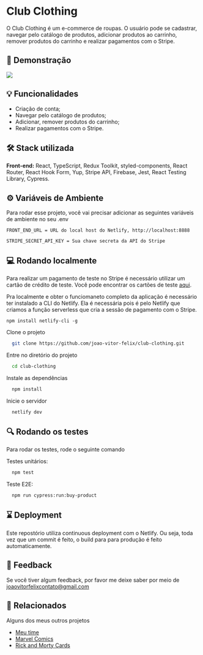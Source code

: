# Club Clothing

O Club Clothing é um e-commerce de roupas. O usuário pode se cadastrar, navegar pelo catálogo de produtos, adicionar produtos ao carrinho, remover produtos do carrinho e realizar pagamentos com o Stripe.

## 🎥 Demonstração

<img 
    src="https://imgur.com/Tj5jCYp.gif"
  />

## 💡 Funcionalidades

- Criação de conta;
- Navegar pelo catálogo de produtos;
- Adicionar, remover produtos do carrinho;
- Realizar pagamentos com o Stripe.

## 🛠️ Stack utilizada

**Front-end:** React, TypeScript, Redux Toolkit, styled-components, React Router, React Hook Form, Yup, Stripe API, Firebase, Jest, React Testing Library, Cypress.

## ⚙️ Variáveis de Ambiente

Para rodar esse projeto, você vai precisar adicionar as seguintes variáveis de ambiente no seu .env

```
FRONT_END_URL = URL do local host do Netlify, http://localhost:8888
```

```
STRIPE_SECRET_API_KEY = Sua chave secreta da API do Stripe
```

## 💻 Rodando localmente

Para realizar um pagamento de teste no Stripe é necessário utilizar um cartão de crédito de teste. Você pode encontrar os cartões de teste [aqui](https://stripe.com/docs/testing#cards).

Pra localmente e obter o funciomaneto completo da aplicação é necessário ter instalado a CLI do Netlify. Ela é necessária pois é pelo Netlify que criamos a função serverless que cria a sessão de pagamento com o Stripe.

```
npm install netlify-cli -g
```

Clone o projeto

```bash
  git clone https://github.com/joao-vitor-felix/club-clothing.git
```

Entre no diretório do projeto

```bash
  cd club-clothing
```

Instale as dependências

```bash
  npm install
```

Inicie o servidor

```bash
  netlify dev
```

## 🔍 Rodando os testes

Para rodar os testes, rode o seguinte comando

Testes unitários:

```bash
  npm test
```

Teste E2E:

```bash
  npm run cypress:run:buy-product
```

## ⌛ Deployment

Este repostório utiliza continuous deployment com o Netlify. Ou seja, toda vez que um commit é feito, o build para para produção é feito automaticamente.

## 🚀 Feedback

Se você tiver algum feedback, por favor me deixe saber por meio de joaovitorfelixcontato@gmail.com

## 👀 Relacionados

Alguns dos meus outros projetos

- [Meu time](https://github.com/joao-vitor-felix/meu-time)
- [Marvel Comics](https://github.com/joao-vitor-felix/marvel-comics)
- [Rick and Morty Cards](https://github.com/Rookie-Devs/rick-morty-cards)
